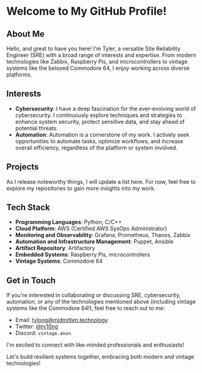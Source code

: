 # Welcome to My GitHub Profile!

## About Me
Hello, and great to have you here! I'm Tyler, a versatile Site Reliability Engineer (SRE) with a broad range of interests and expertise. From modern technologies like Zabbix, Raspberry Pis, and microcontrollers to vintage systems like the beloved Commodore 64, I enjoy working across diverse platforms.

## Interests
- **Cybersecurity**: I have a deep fascination for the ever-evolving world of cybersecurity. I continuously explore techniques and strategies to enhance system security, protect sensitive data, and stay ahead of potential threats.
- **Automation**: Automation is a cornerstone of my work. I actively seek opportunities to automate tasks, optimize workflows, and increase overall efficiency, regardless of the platform or system involved.

## Projects
<!--
Here are some noteworthy projects I've been involved in:
- **Project 1**: [Brief project description with a link to the repository]
- **Project 2**: [Brief project description with a link to the repository]
- **Project 3**: [Brief project description with a link to the repository]
-->

As I release noteworthy things, I will update a list here. For now, feel free to explore my repositories to gain more insights into my work.

## Tech Stack
- **Programming Languages**: Python, C/C++
- **Cloud Platform**: AWS (Certified AWS SysOps Administrator)
- **Monitoring and Observability**: Grafana, Prometheus, Thanos, Zabbix
- **Automation and Infrastructure Management**: Puppet, Ansible
- **Artifact Repository**: Artifactory
- **Embedded Systems**: Raspberry Pis, microcontrollers
- **Vintage Systems**: Commodore 64

## Get in Touch
If you're interested in collaborating or discussing SRE, cybersecurity, automation, or any of the technologies mentioned above (including vintage systems like the Commodore 64!), feel free to reach out to me:

- Email: [tylong@midmitten.technology](mailto:tylong@midmitten.technology)
- Twitter: [@ty10ng](https://twitter.com/ty10ng)
- Discord: `vintage.anon`

I'm excited to connect with like-minded professionals and enthusiasts!

Let's build resilient systems together, embracing both modern and vintage technologies!
